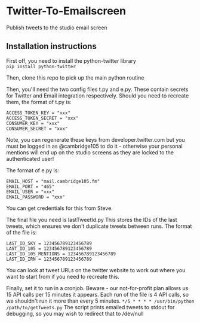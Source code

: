 # Twitter-To-Emailscreen
Publish tweets to the studio email screen

## Installation instructions
First off, you need to install the python-twitter library  
`pip install python-twitter`

Then, clone this repo to pick up the main python routine

Then, you'll need the two config files t.py and e.py. These contain secrets for Twitter and Email integration respectively. 
Should you need to recreate them, the format of t.py is:

    ACCESS_TOKEN_KEY = "xxx"
    ACCESS_TOKEN_SECRET = "xxx"
    CONSUMER_KEY = "xxx"
    CONSUMER_SECRET = "xxx"
    
Note, you can regenerate these keys from developer.twitter.com but you must be logged in as @cambridge105 to do it - otherwise your personal mentions will end up on the studio screens as they are locked to the authenticated user!

The format of e.py is:

    EMAIL_HOST = "mail.cambridge105.fm" 
    EMAIL_PORT = "465"
    EMAIL_USER = "xxx"
    EMAIL_PASSWORD = "xxx"
    
You can get credentials for this from Steve.

The final file you need is lastTweetId.py 
This stores the IDs of the last tweets, which ensures we don't duplicate tweets between runs. The format of the file is:

    LAST_ID_SKY = 123456789123456789
    LAST_ID_105 = 123456789123456789
    LAST_ID_105_MENTIONS = 123456789123456789
    LAST_ID_IRN = 123456789123456789
   
You can look at tweet URLs on the twitter website to work out where you want to start from if you need to recreate this.

Finally, set it to run in a cronjob. Beware - our not-for-profit plan allows us 15 API calls per 15 minutes it appears. Each run of the file is 4 API calls, so we shouldn't run it more than every 5 minutes. 
`*/5 * * * * /usr/bin/python /path/to/getTweets.py`
The script prints emailed tweets to stdout for debugging, so you may wish to redirect that to /dev/null 
